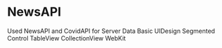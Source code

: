 # NewsAPI
Used NewsAPI and CovidAPI for Server Data
Basic UIDesign
Segmented Control
TableView
CollectionView
WebKit

